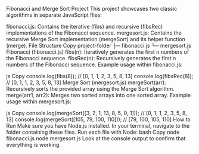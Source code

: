 Fibonacci and Merge Sort Project
This project showcases two classic algorithms in separate JavaScript files:

fibonacci.js: Contains the iterative (fibs) and recursive (fibsRec) implementations of the Fibonacci sequence.
mergesort.js: Contains the recursive Merge Sort implementation (mergeSort) and its helper function (merge).
File Structure
Copy
project-folder
├─ fibonacci.js
└─ mergesort.js
Fibonacci (fibonacci.js)
fibs(n): Iteratively generates the first n numbers of the Fibonacci sequence.
fibsRec(n): Recursively generates the first n numbers of the Fibonacci sequence.
Example usage within fibonacci.js:

js
Copy
console.log(fibs(8));      // [0, 1, 1, 2, 3, 5, 8, 13]
console.log(fibsRec(8));   // [0, 1, 1, 2, 3, 5, 8, 13]
Merge Sort (mergesort.js)
mergeSort(arr): Recursively sorts the provided array using the Merge Sort algorithm.
merge(arr1, arr2): Merges two sorted arrays into one sorted array.
Example usage within mergesort.js:

js
Copy
console.log(mergeSort([3, 2, 1, 13, 8, 5, 0, 1])); // [0, 1, 1, 2, 3, 5, 8, 13]
console.log(mergeSort([105, 79, 100, 110]));       // [79, 100, 105, 110]
How to Run
Make sure you have Node.js installed.
In your terminal, navigate to the folder containing these files.
Run each file with Node:
bash
Copy
node fibonacci.js
node mergesort.js
Look at the console output to confirm that everything is working.